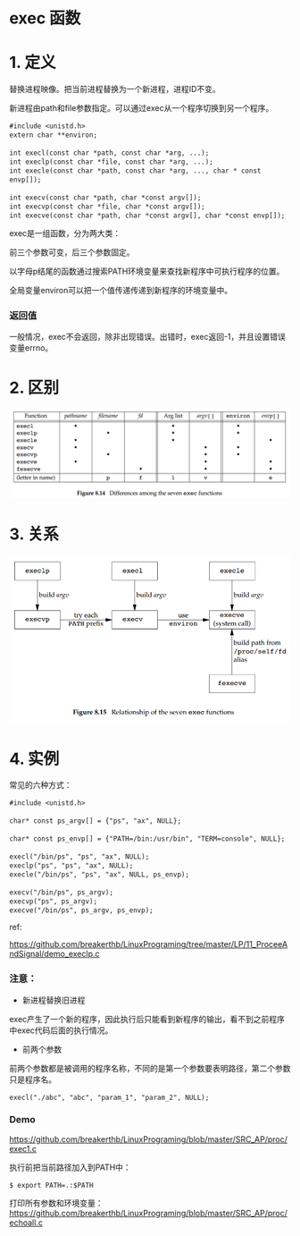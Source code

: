 # exec 函数

# 1. 定义

替换进程映像。把当前进程替换为一个新进程，进程ID不变。

新进程由path和file参数指定。可以通过exec从一个程序切换到另一个程序。

    #include <unistd.h>
    extern char **environ;
    
    int execl(const char *path, const char *arg, ...);
    int execlp(const char *file, const char *arg, ...);
    int execle(const char *path, const char *arg, ..., char * const envp[]);
    
    int execv(const char *path, char *const argv[]);
    int execvp(const char *file, char *const argv[]);
    int execve(const char *path, char *const argv[], char *const envp[]);
    
exec是一组函数，分为两大类：

前三个参数可变，后三个参数固定。

以字母p结尾的函数通过搜索PATH环境变量来查找新程序中可执行程序的位置。

全局变量environ可以把一个值传递传递到新程序的环境变量中。

### 返回值

一般情况，exec不会返回，除非出现错误。出错时，exec返回-1，并且设置错误变量errno。

# 2. 区别

![](https://raw.githubusercontent.com/breakerthb/LinuxPrograming/master/PIC/8-14.png)

# 3. 关系

![](https://raw.githubusercontent.com/breakerthb/LinuxPrograming/master/PIC/8-15.png)

# 4. 实例

常见的六种方式：

    #include <unistd.h>

    char* const ps_argv[] = {"ps", "ax", NULL};
   
    char* const ps_envp[] = {"PATH=/bin:/usr/bin", "TERM=console", NULL};
    
    execl("/bin/ps", "ps", "ax", NULL);
    execlp("ps", "ps", "ax", NULL);
    execle("/bin/ps", "ps", "ax", NULL, ps_envp);
    
    execv("/bin/ps", ps_argv);
    execvp("ps", ps_argv);
    execve("/bin/ps", ps_argv, ps_envp);
    
ref:

<https://github.com/breakerthb/LinuxPrograming/tree/master/LP/11_ProceeAndSignal/demo_execlp.c>

### 注意：

- 新进程替换旧进程

exec产生了一个新的程序，因此执行后只能看到新程序的输出，看不到之前程序中exec代码后面的执行情况。

- 前两个参数

前两个参数都是被调用的程序名称，不同的是第一个参数要表明路径，第二个参数只是程序名。

    execl("./abc", "abc", "param_1", "param_2", NULL);
    
### Demo

<https://github.com/breakerthb/LinuxPrograming/blob/master/SRC_AP/proc/exec1.c>

执行前把当前路径加入到PATH中：

    $ export PATH=.:$PATH

打印所有参数和环境变量：
<https://github.com/breakerthb/LinuxPrograming/blob/master/SRC_AP/proc/echoall.c>